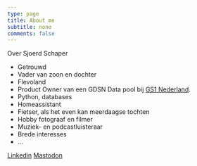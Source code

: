 ```yaml
---
type: page
title: About me
subtitle: none
comments: false
---
```


Over Sjoerd Schaper

- Getrouwd
- Vader van zoon en dochter
- Flevoland
- Product Owner van een GDSN Data pool bij [GS1 Nederland](https://www.gs1.nl).
- Python, databases 
- Homeassistant
- Fietser, als het even kan meerdaagse tochten
- Hobby fotograaf en filmer
- Muziek- en podcastluisteraar
- Brede interesses
- ...


[Linkedin](https://www.linkedin.com/in/sjoerdschaper/)
[Mastodon](https://mastodon.nl/@Sjoerd_s)